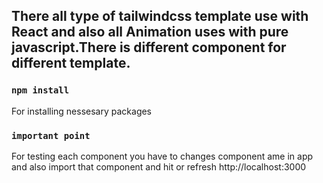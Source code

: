 ## There all type of tailwindcss template use with React and also all Animation uses with pure javascript.There is different component for different template.


### `npm install`

For installing nessesary packages

### `important point`

For testing each component you have to changes component ame in app and also import that component and hit or refresh http://localhost:3000